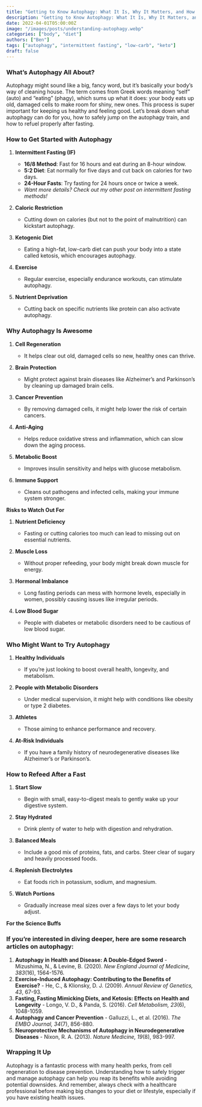```yaml
---
title: "Getting to Know Autophagy: What It Is, Why It Matters, and How to Try It Out"
description: "Getting to Know Autophagy: What It Is, Why It Matters, and How to Try It Out"
date: 2022-04-01T05:00:00Z
image: "/images/posts/understanding-autophagy.webp"
categories: ["body", "diet"]
authors: ["Ben"]
tags: ["autophagy", "intermittent fasting", "low-carb", "keto"]
draft: false
---
```


### What’s Autophagy All About?

Autophagy might sound like a big, fancy word, but it’s basically your body’s way of cleaning house. The term comes from Greek words meaning “self” (auto) and “eating” (phagy), which sums up what it does: your body eats up old, damaged cells to make room for shiny, new ones. This process is super important for keeping us healthy and feeling good. Let’s break down what autophagy can do for you, how to safely jump on the autophagy train, and how to refuel properly after fasting.

### How to Get Started with Autophagy

1. **Intermittent Fasting (IF)**
   - **16/8 Method**: Fast for 16 hours and eat during an 8-hour window.
   - **5:2 Diet**: Eat normally for five days and cut back on calories for two days.
   - **24-Hour Fasts**: Try fasting for 24 hours once or twice a week.
   - *Want more details? Check out my other post on intermittent fasting methods!*

2. **Caloric Restriction**
   - Cutting down on calories (but not to the point of malnutrition) can kickstart autophagy.

3. **Ketogenic Diet**
   - Eating a high-fat, low-carb diet can push your body into a state called ketosis, which encourages autophagy.

4. **Exercise**
   - Regular exercise, especially endurance workouts, can stimulate autophagy.

5. **Nutrient Deprivation**
   - Cutting back on specific nutrients like protein can also activate autophagy.

### Why Autophagy Is Awesome

1. **Cell Regeneration**
   - It helps clear out old, damaged cells so new, healthy ones can thrive.

2. **Brain Protection**
   - Might protect against brain diseases like Alzheimer’s and Parkinson’s by cleaning up damaged brain cells.

3. **Cancer Prevention**
   - By removing damaged cells, it might help lower the risk of certain cancers.

4. **Anti-Aging**
   - Helps reduce oxidative stress and inflammation, which can slow down the aging process.

5. **Metabolic Boost**
   - Improves insulin sensitivity and helps with glucose metabolism.

6. **Immune Support**
   - Cleans out pathogens and infected cells, making your immune system stronger.

**Risks to Watch Out For**

1. **Nutrient Deficiency**
   - Fasting or cutting calories too much can lead to missing out on essential nutrients.

2. **Muscle Loss**
   - Without proper refeeding, your body might break down muscle for energy.

3. **Hormonal Imbalance**
   - Long fasting periods can mess with hormone levels, especially in women, possibly causing issues like irregular periods.

4. **Low Blood Sugar**
   - People with diabetes or metabolic disorders need to be cautious of low blood sugar.

### Who Might Want to Try Autophagy

1. **Healthy Individuals**
   - If you’re just looking to boost overall health, longevity, and metabolism.

2. **People with Metabolic Disorders**
   - Under medical supervision, it might help with conditions like obesity or type 2 diabetes.

3. **Athletes**
   - Those aiming to enhance performance and recovery.

4. **At-Risk Individuals**
   - If you have a family history of neurodegenerative diseases like Alzheimer’s or Parkinson’s.

### How to Refeed After a Fast

1. **Start Slow**
   - Begin with small, easy-to-digest meals to gently wake up your digestive system.

2. **Stay Hydrated**
   - Drink plenty of water to help with digestion and rehydration.

3. **Balanced Meals**
   - Include a good mix of proteins, fats, and carbs. Steer clear of sugary and heavily processed foods.

4. **Replenish Electrolytes**
   - Eat foods rich in potassium, sodium, and magnesium.

5. **Watch Portions**
   - Gradually increase meal sizes over a few days to let your body adjust.

**For the Science Buffs**

### If you’re interested in diving deeper, here are some research articles on autophagy:

1. **Autophagy in Health and Disease: A Double-Edged Sword** - Mizushima, N., & Levine, B. (2020). *New England Journal of Medicine, 383*(16), 1564-1576.
2. **Exercise-Induced Autophagy: Contributing to the Benefits of Exercise?** - He, C., & Klionsky, D. J. (2009). *Annual Review of Genetics, 43*, 67-93.
3. **Fasting, Fasting Mimicking Diets, and Ketosis: Effects on Health and Longevity** - Longo, V. D., & Panda, S. (2016). *Cell Metabolism, 23*(6), 1048-1059.
4. **Autophagy and Cancer Prevention** - Galluzzi, L., et al. (2016). *The EMBO Journal, 34*(7), 856-880.
5. **Neuroprotective Mechanisms of Autophagy in Neurodegenerative Diseases** - Nixon, R. A. (2013). *Nature Medicine, 19*(8), 983-997.

### Wrapping It Up

Autophagy is a fantastic process with many health perks, from cell regeneration to disease prevention. Understanding how to safely trigger and manage autophagy can help you reap its benefits while avoiding potential downsides. And remember, always check with a healthcare professional before making big changes to your diet or lifestyle, especially if you have existing health issues.